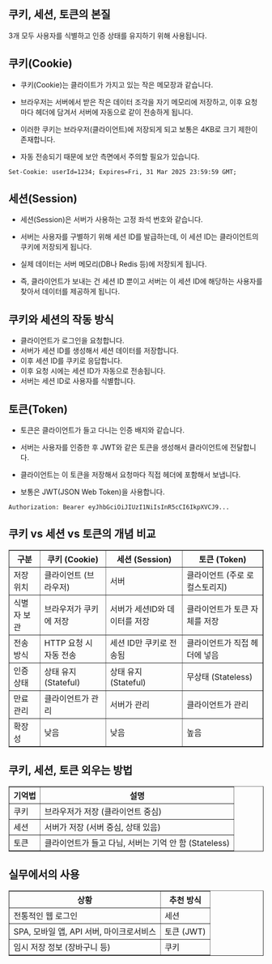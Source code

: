 쿠키, 세션, 토큰의 본질
-----------------------------------------------
3개 모두 사용자를 식별하고 인증 상태를 유지하기 위해 사용됩니다.

쿠키(Cookie)
--------------------------------------------------------------------
- 쿠키(Cookie)는 클라이트가 가지고 있는 작은 메모장과 같습니다.
- 브라우저는 서버에서 받은 작은 데이터 조각을 자기 메모리에 저장하고, 이후 요청마다 헤더에 담겨서 서버에 자동으로 같이 전송하게 됩니다.

- 이러한 쿠키는 브라우저(클라이언트)에 저장되게 되고 보통은 4KB로 크기 제한이 존재합니다.
- 자동 전송되기 때문에 보안 측면에서 주의할 필요가 있습니다.

```
Set-Cookie: userId=1234; Expires=Fri, 31 Mar 2025 23:59:59 GMT;
```

세션(Session)
-------------------------------------------------------------------
- 세션(Session)은 서버가 사용하는 고정 좌석 번호와 같습니다.
- 서버는 사용자를 구별하기 위해 세션 ID를 발급하는데, 이 세션 ID는 클라이언트의 쿠키에 저장되게 됩니다.
- 실제 데이터는 서버 메모리(DB나 Redis 등)에 저장되게 됩니다.

- 즉, 클라이언트가 보내는 건 세션 ID 뿐이고 서버는 이 세션 ID에 해당하는 사용자를 찾아서 데이터를 제공하게 됩니다.

쿠키와 세션의 작동 방식
------------------------------------------------------------------
- 클라이언트가 로그인을 요청합니다.
- 서버가 세션 ID를 생성해서 세션 데이터를 저장합니다.
- 이후 세션 ID를 쿠키로 응답합니다.
- 이후 요청 시에는 세션 ID가 자동으로 전송됩니다.
- 서버는 세션 ID로 사용자를 식별합니다.

토큰(Token)
------------------------------------------------------------------
- 토큰은 클라이언트가 들고 다니는 인증 배지와 같습니다.
- 서버는 사용자를 인증한 후 JWT와 같은 토큰을 생성해서 클라이언트에 전달합니다.
- 클라이언트는 이 토큰을 저장해서 요청마다 직접 헤더에 포함해서 보냅니다.

- 보통은 JWT(JSON Web Token)을 사용합니다.
```
Authorization: Bearer eyJhbGciOiJIUzI1NiIsInR5cCI6IkpXVCJ9...
```

쿠키 vs 세션 vs 토큰의 개념 비교
----------------------------------------------
<table border="1">
  <thead>
    <tr>
      <th>구분</th>
      <th>쿠키 (Cookie)</th>
      <th>세션 (Session)</th>
      <th>토큰 (Token)</th>
    </tr>
  </thead>
  <tbody>
    <tr>
      <td>저장 위치</td>
      <td>클라이언트 (브라우저)</td>
      <td>서버</td>
      <td>클라이언트 (주로 로컬스토리지)</td>
    </tr>
    <tr>
      <td>식별자 보관</td>
      <td>브라우저가 쿠키에 저장</td>
      <td>서버가 세션ID와 데이터를 저장</td>
      <td>클라이언트가 토큰 자체를 저장</td>
    </tr>
    <tr>
      <td>전송 방식</td>
      <td>HTTP 요청 시 자동 전송</td>
      <td>세션 ID만 쿠키로 전송됨</td>
      <td>클라이언트가 직접 헤더에 넣음</td>
    </tr>
    <tr>
      <td>인증 상태</td>
      <td>상태 유지 (Stateful)</td>
      <td>상태 유지 (Stateful)</td>
      <td>무상태 (Stateless)</td>
    </tr>
    <tr>
      <td>만료 관리</td>
      <td>클라이언트가 관리</td>
      <td>서버가 관리</td>
      <td>클라이언트가 관리</td>
    </tr>
    <tr>
      <td>확장성</td>
      <td>낮음</td>
      <td>낮음</td>
      <td>높음</td
  </tr>
  </tbody>
</table>

쿠키, 세션, 토큰 외우는 방법
-------------------------------------------------
<table border="1">
  <thead>
    <tr>
      <th>기억법</th>
      <th>설명</th>
    </tr>
  </thead>
  <tbody>
    <tr>
      <td>쿠키</td>
      <td>브라우저가 저장 (클라이언트 중심)</td>
    </tr>
    <tr>
      <td>세션</td>
      <td>서버가 저장 (서버 중심, 상태 있음)</td>
    </tr>
    <tr>
      <td>토큰</td>
      <td>클라이언트가 들고 다님, 서버는 기억 안 함 (Stateless)</td>
    </tr>
  </tbody>
</table>

실무에서의 사용
-----------------------------------------------------
<table border="1">
  <thead>
    <tr>
      <th>상황</th>
      <th>추천 방식</th>
    </tr>
  </thead>
  <tbody>
    <tr>
      <td>전통적인 웹 로그인</td>
      <td>세션</td>
    </tr>
    <tr>
      <td>SPA, 모바일 앱, API 서버, 마이크로서비스</td>
      <td>토큰 (JWT)</td>
    </tr>
    <tr>
      <td>임시 저장 정보 (장바구니 등)</td>
      <td>쿠키</td>
    </tr>
  </tbody>
</table>
